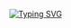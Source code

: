 [![Typing SVG](https://readme-typing-svg.herokuapp.com?font=Fira+Code&pause=1000&width=435&lines=Ola%2C+a+todos;Sou+o+Rodrigo)](https://git.io/typing-svg)


###
